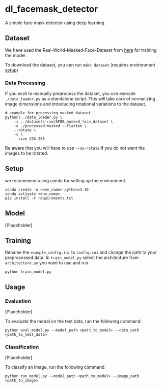 # dl_facemask_detector

A simple face mask detector using deep learning.

## Dataset
We have used the Real-World-Masked-Face-Dataset
 from [here](https://github.com/X-zhangyang/Real-World-Masked-Face-Dataset) for training the model.

To download the dataset, you can run `make dataset` (requires environment
[setup](#setup))

### Data Processing

If you wish to manually preprocess the dataset, you can execute
`./data_loader.py` as a standalone script. This will take care of normalizing
image dimensions and introducing rotational variations to the dataset.

```shell
# example for processing masked dataset
python3 ./data_loader.py \
    -i ../datasets-raw/AFDB_masked_face_dataset \
    -o ./processed-masked --flatten \
    --rotate \
    -v \
    --size 256 256
```

Be aware that you will have to use `--no-rotate` if you do not want the images to be rotated.

## Setup
we recommend using conda for setting up the environment. 

```shell
conda create -n <env_name> python=3.10
conda activate <env_name>
pip install -r requirements.txt
```

## Model
[Placeholder]

## Training
Rename the `example_config.ini` to `config.ini` and change the path to your preprocessed data. 
In `train_model.py` select the architecture from `architecture.py` you want to use and run 

```shell 
python train_model.py
```


## Usage
### Evaluation
[Placeholder]

To evaluate the model on the test data, run the following command:

```shell
python eval_model.py --model_path <path_to_model> --data_path <path_to_test_data>
```

### Classification
[Placeholder]

To classify an image, run the following command:

```shell
python run_model.py --model_path <path_to_model> --image_path <path_to_image>
```



